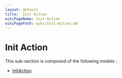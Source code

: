 ```yaml
---
layout: default
title:  Init Action
wikiPageName: Init-Action
wikiPagePath: wiki/Init-Action.md
---
```


# Init Action

This sub-section is composed of the following models :

* [InitAction](references#InitActionInitAction)

